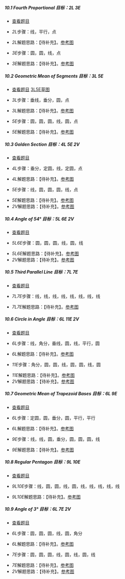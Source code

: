 ##### 10.1 Fourth Proportional *目标：2L 3E*
- [查看题目](images/level/4th-proportional.png) 
+ *2L*步骤：线，平行，点
- *2L*解题思路：【待补充】。[参考图](solved/10.1.2L.png)
+ *3E*步骤：圆，圆，线，点
- *3E*解题思路：【待补充】。[参考图](solved/10.1.3E.png)


##### 10.2 Geometric Mean of Segments *目标：3L 5E*
- [查看题目](images/level/geometric-mean.png) [3L5E草图](images/hints/Draft-2Isosceles.png) 
+ *3L*步骤：垂线，垂分，圆，点
- *3L*解题思路：【待补充】。[参考图](solved/10.2.3L.png)
+ *5E*步骤：圆，圆，圆，线，圆，点
- *5E*解题思路：【待补充】。[参考图](solved/10.2.5E.png)


##### 10.3 Golden Section *目标：4L 5E 2V*
- [查看题目](images/level/golden-section.png) 
+ *4L*步骤：垂分，定圆，线，定圆，点
- *4L*解题思路：【待补充】。[参考图](solved/10.3.4L.png)
+ *5E*步骤：线，圆，圆，圆，线，点
- *5E*解题思路：【待补充】。[参考图](solved/10.3.5E.png)
- *2V*解题思路：【待补充】。[参考图](solved/10.3.2V.png)


##### 10.4 Angle of 54° *目标：5L 6E 2V*
- [查看题目](images/level/angle54.png) 
+ *5L6E*步骤：圆，圆，圆，线，圆，线
- *5L6E*解题思路：【待补充】。[参考图](solved/10.4.5L6E.png)
- *2V*解题思路：【待补充】。[参考图](solved/10.4.2V.png)


##### 10.5 Third Parallel Line *目标：7L 7E*
- [查看题目](images/level/l3-parallel.png) 
+ *7L7E*步骤：线，线，线，线，线，线，线，线
- *7L7E*解题思路：【待补充】。[参考图](solved/10.5.7L7E.png)


##### 10.6 Circle in Angle *目标：6L 11E 2V*
- [查看题目](images/level/circle-in-angle.png) 
+ *6L*步骤：线，角分，垂线，圆，线，平行，圆
- *6L*解题思路：【待补充】。[参考图](solved/10.6.6L.png)
+ *11E*步骤：角分，圆，圆，线，圆，圆，线，圆
- *11E*解题思路：【待补充】。[参考图](solved/10.6.11E.png)
- *2V*解题思路：【待补充】。[参考图](solved/10.6.2V.png)


##### 10.7 Geometric Mean of Trapezoid Bases *目标：6L 9E*
- [查看题目](images/level/trapezoid-geom-mean.png) 
+ *6L*步骤：定圆，圆，垂分，圆，平行，平行
- *6L*解题思路：【待补充】。[参考图](solved/10.7.6L.png)
+ *9E*步骤：线，线，圆，垂分，圆，圆，圆，线
- *9E*解题思路：【待补充】。[参考图](solved/10.7.9E.png)


##### 10.8 Regular Pentagon *目标：9L 10E*
- [查看题目](images/level/pentagon.png) 
+ *9L10E*步骤：线，圆，圆，线，圆，线，线，线，线，线
- *9L10E*解题思路：【待补充】。[参考图](solved/10.8.9L10E.png)


##### 10.9 Angle of 3° *目标：6L 7E 2V*
- [查看题目](images/level/angle3.png) 
+ *6L*步骤：圆，圆，圆，线，圆，角分
- *6L*解题思路：【待补充】。[参考图](solved/10.9.6L.png)
+ *7E*步骤：圆，圆，圆，线，圆，线，圆，线
- *7E*解题思路：【待补充】。[参考图](solved/10.9.7E.png)
- *2V*解题思路：【待补充】。[参考图](solved/10.9.2V.png)

